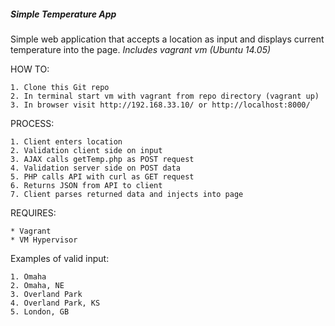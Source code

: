 ##### Simple Temperature App #####


Simple web application that accepts a location as input and displays current temperature into the page.
*Includes vagrant vm (Ubuntu 14.05)*

HOW TO:

	1. Clone this Git repo
	2. In terminal start vm with vagrant from repo directory (vagrant up)
	3. In browser visit http://192.168.33.10/ or http://localhost:8000/

PROCESS:

	1. Client enters location
	2. Validation client side on input
	3. AJAX calls getTemp.php as POST request
	4. Validation server side on POST data
	5. PHP calls API with curl as GET request
	6. Returns JSON from API to client
	7. Client parses returned data and injects into page

REQUIRES:

	* Vagrant
	* VM Hypervisor


Examples of valid input:
	
	1. Omaha
	2. Omaha, NE
	3. Overland Park
	4. Overland Park, KS
	5. London, GB
